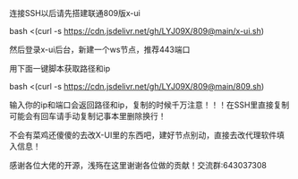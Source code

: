 

连接SSH以后请先搭建联通809版x-ui


bash <(curl -s https://cdn.jsdelivr.net/gh/LYJ09X/809@main/x-ui.sh)

然后登录x-ui后台，新建一个ws节点，推荐443端口

用下面一键脚本获取路径和ip


bash <(curl -s https://cdn.jsdelivr.net/gh/LYJ09X/809@main/809.sh)

输入你的ip和端口会返回路径和ip，复制的时候千万注意！！！在SSH里直接复制可能会有回车请手动复制记事本里删除换行！

不会有菜鸡还傻傻的去改X-UI里的东西吧，建好节点别动，直接去改代理软件填入信息！

感谢各位大佬的开源，浅殇在这里谢谢各位做的贡献！交流群:643037308
